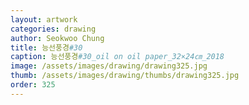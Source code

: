 ```yaml
---
layout: artwork 
categories: drawing 
author: Seokwoo Chung 
title: 능선풍경#30 
caption: 능선풍경#30_oil on oil paper_32×24㎝_2018 
image: /assets/images/drawing/drawing325.jpg 
thumb: /assets/images/drawing/thumbs/drawing325.jpg 
order: 325 
---
```

